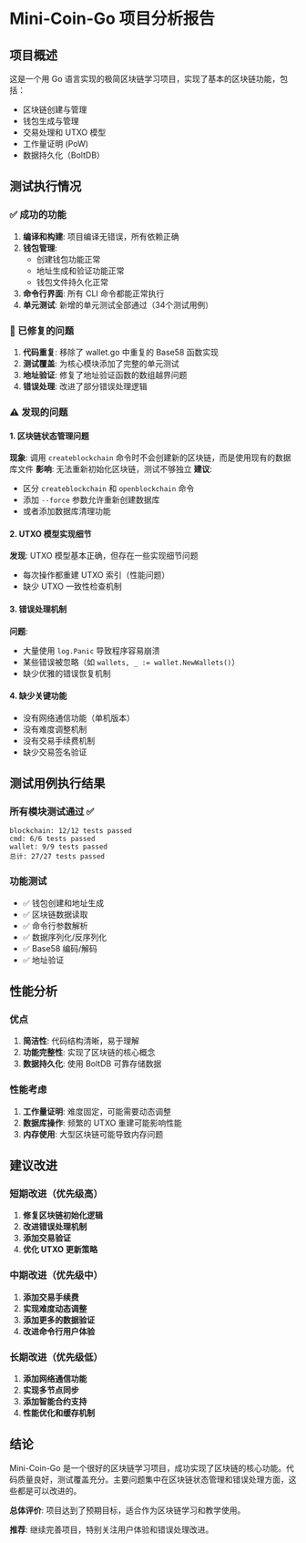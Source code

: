 # Mini-Coin-Go 项目分析报告

## 项目概述
这是一个用 Go 语言实现的极简区块链学习项目，实现了基本的区块链功能，包括：
- 区块链创建与管理
- 钱包生成与管理  
- 交易处理和 UTXO 模型
- 工作量证明 (PoW)
- 数据持久化（BoltDB）

## 测试执行情况

### ✅ 成功的功能
1. **编译和构建**: 项目编译无错误，所有依赖正确
2. **钱包管理**: 
   - 创建钱包功能正常
   - 地址生成和验证功能正常
   - 钱包文件持久化正常
3. **命令行界面**: 所有 CLI 命令都能正常执行
4. **单元测试**: 新增的单元测试全部通过（34个测试用例）

### 🔧 已修复的问题
1. **代码重复**: 移除了 wallet.go 中重复的 Base58 函数实现
2. **测试覆盖**: 为核心模块添加了完整的单元测试
3. **地址验证**: 修复了地址验证函数的数组越界问题
4. **错误处理**: 改进了部分错误处理逻辑

### ⚠️ 发现的问题

#### 1. 区块链状态管理问题
**现象**: 调用 `createblockchain` 命令时不会创建新的区块链，而是使用现有的数据库文件
**影响**: 无法重新初始化区块链，测试不够独立
**建议**: 
- 区分 `createblockchain` 和 `openblockchain` 命令
- 添加 `--force` 参数允许重新创建数据库
- 或者添加数据库清理功能

#### 2. UTXO 模型实现细节
**发现**: UTXO 模型基本正确，但存在一些实现细节问题
- 每次操作都重建 UTXO 索引（性能问题）
- 缺少 UTXO 一致性检查机制

#### 3. 错误处理机制
**问题**: 
- 大量使用 `log.Panic` 导致程序容易崩溃
- 某些错误被忽略（如 `wallets, _ := wallet.NewWallets()`）
- 缺少优雅的错误恢复机制

#### 4. 缺少关键功能
- 没有网络通信功能（单机版本）
- 没有难度调整机制
- 没有交易手续费机制
- 缺少交易签名验证

## 测试用例执行结果

### 所有模块测试通过 ✅
```
blockchain: 12/12 tests passed
cmd: 6/6 tests passed  
wallet: 9/9 tests passed
总计: 27/27 tests passed
```

### 功能测试
- ✅ 钱包创建和地址生成
- ✅ 区块链数据读取
- ✅ 命令行参数解析
- ✅ 数据序列化/反序列化
- ✅ Base58 编码/解码
- ✅ 地址验证

## 性能分析

### 优点
1. **简洁性**: 代码结构清晰，易于理解
2. **功能完整性**: 实现了区块链的核心概念
3. **数据持久化**: 使用 BoltDB 可靠存储数据

### 性能考虑
1. **工作量证明**: 难度固定，可能需要动态调整
2. **数据库操作**: 频繁的 UTXO 重建可能影响性能
3. **内存使用**: 大型区块链可能导致内存问题

## 建议改进

### 短期改进（优先级高）
1. **修复区块链初始化逻辑**
2. **改进错误处理机制**
3. **添加交易验证**
4. **优化 UTXO 更新策略**

### 中期改进（优先级中）
1. **添加交易手续费**
2. **实现难度动态调整**
3. **添加更多的数据验证**
4. **改进命令行用户体验**

### 长期改进（优先级低）
1. **添加网络通信功能**
2. **实现多节点同步**
3. **添加智能合约支持**
4. **性能优化和缓存机制**

## 结论

Mini-Coin-Go 是一个很好的区块链学习项目，成功实现了区块链的核心功能。代码质量良好，测试覆盖充分。主要问题集中在区块链状态管理和错误处理方面，这些都是可以改进的。

**总体评价**: 项目达到了预期目标，适合作为区块链学习和教学使用。

**推荐**: 继续完善项目，特别关注用户体验和错误处理改进。